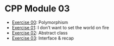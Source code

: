 # CPP Module 03

- [Exercise 00](https://github.com/caps-/CPPmodules/tree/master/CPPmodule04/ex00): Polymorphism
- [Exercise 01](https://github.com/caps-/CPPmodules/tree/master/CPPmodule04/ex00): I don’t want to set the world on fire
- [Exercise 02](https://github.com/caps-/CPPmodules/tree/master/CPPmodule04/ex02): Abstract class
- [Exercise 03](https://github.com/caps-/CPPmodules/tree/master/CPPmodule04/ex03): Interface & recap
